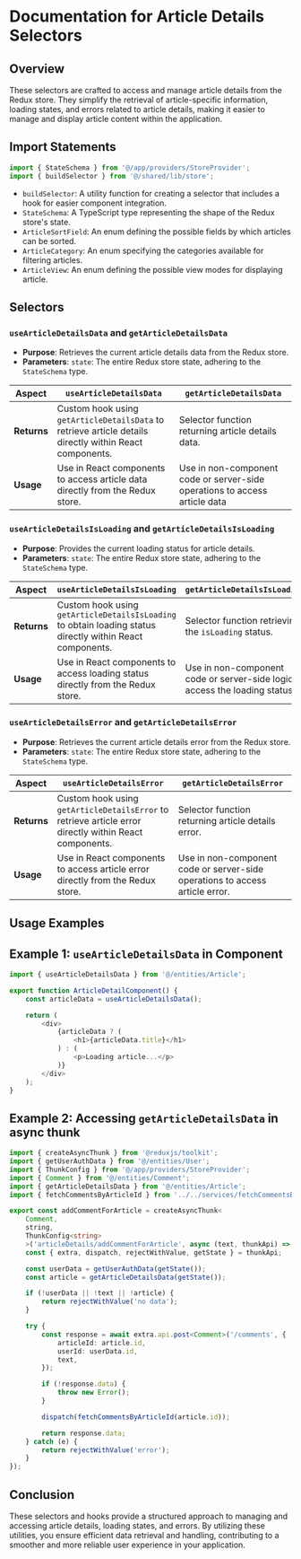 # Documentation for Article Details Selectors

## Overview
These selectors are crafted to access and manage article details from the Redux store. They simplify the retrieval of article-specific information, loading states, and errors related to article details, making it easier to manage and display article content within the application.

## Import Statements
```typescript
import { StateSchema } from '@/app/providers/StoreProvider';
import { buildSelector } from '@/shared/lib/store';
```
- `buildSelector`: A utility function for creating a selector that includes a hook for easier component integration.
- `StateSchema`: A TypeScript type representing the shape of the Redux store's state.
- `ArticleSortField`: An enum defining the possible fields by which articles can be sorted.
- `ArticleCategory`: An enum specifying the categories available for filtering articles.
- `ArticleView`: An enum defining the possible view modes for displaying article.



## Selectors

### `useArticleDetailsData` and `getArticleDetailsData`
- **Purpose**:  Retrieves the current article details data from the Redux store.
- **Parameters**:  `state`: The entire Redux store state, adhering to the `StateSchema` type.

| **Aspect**        | **`useArticleDetailsData`** | **`getArticleDetailsData`** |
|-------------------|-----------------------------|-----------------------------|
| **Returns**       |  Custom hook using `getArticleDetailsData` to retrieve article details directly within React components. |  Selector function returning article details data. |
| **Usage**         | Use in React components to access article data directly from the Redux store. |  Use in non-component code or server-side operations to access article data |


### `useArticleDetailsIsLoading` and `getArticleDetailsIsLoading`

- **Purpose**:  Provides the current loading status for article details.
- **Parameters**:  `state`: The entire Redux store state, adhering to the `StateSchema` type.

| **Aspect**        | **`useArticleDetailsIsLoading`** | **`getArticleDetailsIsLoading`** |
|-------------------|---------------------------------|---------------------------------|
| **Returns**       | Custom hook using `getArticleDetailsIsLoading` to obtain loading status directly within React components. |  Selector function retrieving the `isLoading` status. |
| **Usage**         | Use in React components to access loading status directly from the Redux store. |  Use in non-component code or server-side logic to access the loading status. |

### `useArticleDetailsError` and `getArticleDetailsError`

- **Purpose**:  Retrieves the current article details error from the Redux store.
- **Parameters**:  `state`: The entire Redux store state, adhering to the `StateSchema` type.

| **Aspect**        | **`useArticleDetailsError`** | **`getArticleDetailsError`** |
|-------------------|------------------------------|------------------------------|
| **Returns**       |  Custom hook using `getArticleDetailsError` to retrieve article error directly within React components. | Selector function returning article details error.|
| **Usage**         |  Use in React components to access article error directly from the Redux store. |  Use in non-component code or server-side operations to access article error. |

## Usage Examples
## Example 1: `useArticleDetailsData` in Component
```typescript jsx
import { useArticleDetailsData } from '@/entities/Article';

export function ArticleDetailComponent() {
    const articleData = useArticleDetailsData();

    return (
        <div>
            {articleData ? (
                <h1>{articleData.title}</h1>
            ) : (
                <p>Loading article...</p>
            )}
        </div>
    );
}
```

## Example 2: Accessing `getArticleDetailsData` in async thunk
```typescript jsx
import { createAsyncThunk } from '@reduxjs/toolkit';
import { getUserAuthData } from '@/entities/User';
import { ThunkConfig } from '@/app/providers/StoreProvider';
import { Comment } from '@/entities/Comment';
import { getArticleDetailsData } from '@/entities/Article';
import { fetchCommentsByArticleId } from '../../services/fetchCommentsByArticleId/fetchCommentsByArticleId';

export const addCommentForArticle = createAsyncThunk<
    Comment,
    string,
    ThunkConfig<string>
    >('articleDetails/addCommentForArticle', async (text, thunkApi) => {
    const { extra, dispatch, rejectWithValue, getState } = thunkApi;

    const userData = getUserAuthData(getState());
    const article = getArticleDetailsData(getState());

    if (!userData || !text || !article) {
        return rejectWithValue('no data');
    }

    try {
        const response = await extra.api.post<Comment>('/comments', {
            articleId: article.id,
            userId: userData.id,
            text,
        });

        if (!response.data) {
            throw new Error();
        }

        dispatch(fetchCommentsByArticleId(article.id));

        return response.data;
    } catch (e) {
        return rejectWithValue('error');
    }
});
```

## Conclusion
These selectors and hooks provide a structured approach to managing and accessing article details, loading states, and errors. By utilizing these utilities, you ensure efficient data retrieval and handling, contributing to a smoother and more reliable user experience in your application.
